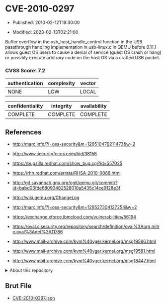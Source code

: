 # CVE-2010-0297

- Published: 2010-02-12T19:30:00

- Modified: 2023-02-13T02:21:00

Buffer overflow in the usb_host_handle_control function in the USB passthrough handling implementation in usb-linux.c in QEMU before 0.11.1 allows guest OS users to cause a denial of service (guest OS crash or hang) or possibly execute arbitrary code on the host OS via a crafted USB packet.

### CVSS Score: **7.2**

| authentication | complexity | vector |
| --- | --- | --- |
| NONE | LOW | LOCAL |

| confidentiality | integrity | availability |
| --- | --- | --- |
| COMPLETE | COMPLETE | COMPLETE |

## References

* http://marc.info/?l=oss-security&m=126510479211473&w=2

* http://www.securityfocus.com/bid/38158

* https://bugzilla.redhat.com/show_bug.cgi?id=557025

* https://rhn.redhat.com/errata/RHSA-2010-0088.html

* http://git.savannah.gnu.org/cgit/qemu.git/commit/?id=babd03fde68093482528010a5435c14ce9128e3f

* http://wiki.qemu.org/ChangeLog

* http://marc.info/?l=oss-security&m=126527304127254&w=2

* https://exchange.xforce.ibmcloud.com/vulnerabilities/56194

* https://oval.cisecurity.org/repository/search/definition/oval%3Aorg.mitre.oval%3Adef%3A11786

* http://www.mail-archive.com/kvm%40vger.kernel.org/msg19596.html

* http://www.mail-archive.com/kvm%40vger.kernel.org/msg19581.html

* http://www.mail-archive.com/kvm%40vger.kernel.org/msg18447.html

<details>
<summary>About this repository</summary> 

  This repository is part of the project [Live Hack CVE](https://github.com/Live-Hack-CVE). Main website can be found [www.live-hack.org](https://www.live-hack.org) 
  
  Made by [Sn0wAlice](https://github.com/Sn0wAlice) for the people that care about security and need to have a feed of the latest CVEs. Hope you enjoy it, don't forget to star the repo and follow me on [Twitter](https://twitter.com/Sn0wAlice) and [Github](https://github.com/Sn0wAlice). And that is my [personnal website](https://www.alice-snow.me/)

  - [Home Page](https://github.com/Live-Hack-CVE)
  - [Framework](https://github.com/Live-Hack-CVE/cve-framework)
  - [CVE database](https://github.com/Live-Hack-CVE/full_database)
  - [Changelog](https://github.com/Live-Hack-CVE/Changelog)
</details>

## Brut File

* [CVE-2010-0297.json](https://raw.githubusercontent.com/Live-Hack-CVE/full_database/main/cves/2010/CVE-2010-0297.json)

